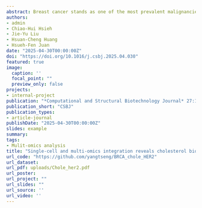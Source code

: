 ```yaml
---
abstract: Breast cancer stands as one of the most prevalent malignancies affecting women. Alterations in molecular pathways in cancer cells represent key regulatory disruptions that drive malignancy, influencing cancer cell survival, proliferation, and potentially modulating therapeutic responsiveness. Therefore, decoding the intricate molecular mechanisms and identifying novel therapeutic targets through systematic computational approaches are essential steps toward advancing effective breast cancer treatments. In this study, we developed an integrative computational framework that combines single-cell RNA sequencing (scRNA-seq) and multi-omics analyses to delineate the functional characteristics of malignant cell subsets in breast cancer patients. Our analyses revealed a significant correlation between cholesterol biosynthesis and HER2 expression in malignant breast cancer cells, supported by proteomics data, gene expression profiles, drug treatment scores, and cell-surface HER2 intensity measurements. Given previous evidence linking cholesterol biosynthesis to HER2 membrane dynamics, we proposed a combinatorial strategy targeting both pathways. Experimental validation through clonogenic and viability assays demonstrated that simultaneous inhibition of cholesterol biosynthesis (via statins) and HER2 (via Neratinib) synergistically reduced malignant breast cancer cells, even in HER2-negative contexts. Through systematic analysis of scRNA-seq and multi-omics data, our study computationally identified and experimentally validated cholesterol biosynthesis and HER2 as novel combinatorial therapeutic targets in breast cancer. This data-driven approach highlights the potential of leveraging multiple molecular profiling techniques to uncover previously unexplored treatment strategies.
authors:
- admin
- Chiao-Hui Hsieh
- Jie-Yu Liu
- Hsuan-Cheng Huang
- Hsueh-Fen Juan
date: "2025-04-30T00:00:00Z"
doi: "https://doi.org/10.1016/j.csbj.2025.04.030"
featured: true
image:
  caption: ''
  focal_point: ""
  preview_only: false
projects:
- internal-project
publication: "*Computational and Structural Biotechnology Journal* 27:1719-1731"
publication_short: "CSBJ"
publication_types:
- article-journal
publishDate: "2025-04-30T00:00:00Z"
slides: example
summary: 
tags:
- Mulit-omics analysis
title: "Single-cell and multi-omics integration reveals cholesterol biosynthesis as a synergistic target with HER2 in aggressive breast cancer"
url_code: "https://github.com/yangtseng/BRCA_chole_HER2"
url_dataset:
url_pdf: uploads/Chole_her2.pdf
url_poster: 
url_project: ""
url_slides: ""
url_source: ''
url_video: ''
---
```


